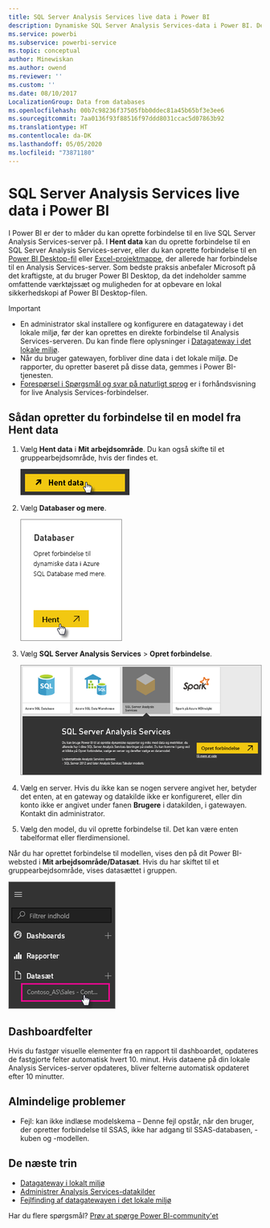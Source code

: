 ```yaml
---
title: SQL Server Analysis Services live data i Power BI
description: Dynamiske SQL Server Analysis Services-data i Power BI. Dette gøres via en datakilde, som blev konfigureret for en virksomhedsgateway.
ms.service: powerbi
ms.subservice: powerbi-service
ms.topic: conceptual
author: Minewiskan
ms.author: owend
ms.reviewer: ''
ms.custom: ''
ms.date: 08/10/2017
LocalizationGroup: Data from databases
ms.openlocfilehash: 00b7c98236f37505fbb0ddec81a45b65bf3e3ee6
ms.sourcegitcommit: 7aa0136f93f88516f97ddd8031ccac5d07863b92
ms.translationtype: HT
ms.contentlocale: da-DK
ms.lasthandoff: 05/05/2020
ms.locfileid: "73871180"
---
```

# <a name="sql-server-analysis-services-live-data-in-power-bi"></a>SQL Server Analysis Services live data i Power BI

I Power BI er der to måder du kan oprette forbindelse til en live SQL Server Analysis Services-server på. I **Hent data** kan du oprette forbindelse til en SQL Server Analysis Services-server, eller du kan oprette forbindelse til en [Power BI Desktop-fil](service-desktop-files.md) eller [Excel-projektmappe](service-excel-workbook-files.md), der allerede har forbindelse til en Analysis Services-server. Som bedste praksis anbefaler Microsoft på det kraftigste, at du bruger Power BI Desktop, da det indeholder samme omfattende værktøjssæt og muligheden for at opbevare en lokal sikkerhedskopi af Power BI Desktop-filen.

>[!IMPORTANT]
> * En administrator skal installere og konfigurere en datagateway i det lokale miljø, før der kan oprettes en direkte forbindelse til Analysis Services-serveren. Du kan finde flere oplysninger i [Datagateway i det lokale miljø](service-gateway-onprem.md).
> * Når du bruger gatewayen, forbliver dine data i det lokale miljø.  De rapporter, du opretter baseret på disse data, gemmes i Power BI-tjenesten. 
> * [Forespørsel i Spørgsmål og svar på naturligt sprog](service-q-and-a-direct-query.md) er i forhåndsvisning for live Analysis Services-forbindelser.

## <a name="to-connect-to-a-model-from-get-data"></a>Sådan opretter du forbindelse til en model fra Hent data

1. Vælg **Hent data** i **Mit arbejdsområde**. Du kan også skifte til et gruppearbejdsområde, hvis der findes et.

   ![Opret forbindelse til knappen Hent data](media/sql-server-analysis-services-tabular-data/connecttoas_getdatabutton.png)

2. Vælg **Databaser og mere**.

   ![Opret forbindelse til Hent data 1](media/sql-server-analysis-services-tabular-data/connecttoas_getdata_1.png)

3. Vælg **SQL Server Analysis Services** > **Opret forbindelse**.

   ![Opret forbindelse til Hent data 2](media/sql-server-analysis-services-tabular-data/connecttoas_getdata_2.png)

4. Vælg en server. Hvis du ikke kan se nogen servere angivet her, betyder det enten, at en gateway og datakilde ikke er konfigureret, eller din konto ikke er angivet under fanen **Brugere** i datakilden, i gatewayen. Kontakt din administrator.

5. Vælg den model, du vil oprette forbindelse til. Det kan være enten tabelformat eller flerdimensionel.

Når du har oprettet forbindelse til modellen, vises den på dit Power BI-websted i **Mit arbejdsområde/Datasæt**. Hvis du har skiftet til et gruppearbejdsområde, vises datasættet i gruppen.

![Opret forbindelse til datasæt](media/sql-server-analysis-services-tabular-data/connecttoas_dataset_5.png)

## <a name="dashboard-tiles"></a>Dashboardfelter

Hvis du fastgør visuelle elementer fra en rapport til dashboardet, opdateres de fastgjorte felter automatisk hvert 10. minut. Hvis dataene på din lokale Analysis Services-server opdateres, bliver felterne automatisk opdateret efter 10 minutter.

## <a name="common-issues"></a>Almindelige problemer

* Fejl: kan ikke indlæse modelskema – Denne fejl opstår, når den bruger, der opretter forbindelse til SSAS, ikke har adgang til SSAS-databasen, -kuben og -modellen.

## <a name="next-steps"></a>De næste trin

* [Datagateway i lokalt miljø](service-gateway-onprem.md)  
* [Administrer Analysis Services-datakilder](service-gateway-enterprise-manage-ssas.md)  
* [Fejlfinding af datagatewayen i det lokale miljø](service-gateway-onprem-tshoot.md)  

Har du flere spørgsmål? [Prøv at spørge Power BI-community'et](https://community.powerbi.com/)